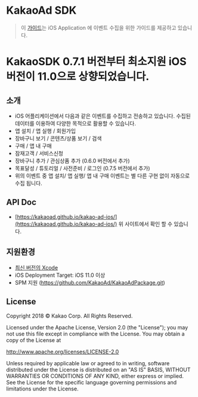 # **KakaoAd SDK**

> 이 [가이드](https://kakaoad.github.io/kakao-ad-ios/)는 iOS Application 에 이벤트 수집을 위한 가이드를 제공하고 있습니다.

# KakaoSDK 0.7.1 버전부터 최소지원 iOS 버전이 11.0으로 상향되었습니다.  

## 소개
 - iOS 어플리케이션에서 다음과 같은 이벤트를 수집하고 전송하고 있습니다. 수집된 데이터를 이용하여 다양한 목적으로 활용할 수 있습니다. 
  - 앱 설치 / 앱 실행 / 회원가입 
  - 장바구니 보기 / 콘텐츠/상품 보기 / 검색 
  - 구매 / 앱 내 구매
  - 잠재고객 / 서비스신청
  - 장바구니 추가 / 관심상품 추가 (0.6.0 버전에서 추가)
  - 목표달성 / 튜토리얼 / 사전준비 / 로그인 (0.7.5 버전에서 추가)
 - 위의 이벤트 중 앱 설치/ 앱 실행/ 앱 내 구매 이벤트는 별 다른 구현 없이 자동으로 수집 됩니다. 


## API Doc

 - [https://kakaoad.github.io/kakao-ad-ios/](https://kakaoad.github.io/kakao-ad-ios/)
    위 사이트에서 확인 할 수 있습니다. 

## 지원환경 
* [최신 버전의 Xcode](https://developer.apple.com/xcode/)
* iOS Deployment Target: iOS 11.0 이상
* SPM 지원 (https://github.com/KakaoAd/KakaoAdPackage.git)

## License

Copyright 2018 © Kakao Corp. All Rights Reserved.

Licensed under the Apache License, Version 2.0 (the "License");
you may not use this file except in compliance with the License.
You may obtain a copy of the License at

http://www.apache.org/licenses/LICENSE-2.0

Unless required by applicable law or agreed to in writing, software
distributed under the License is distributed on an "AS IS" BASIS,
WITHOUT WARRANTIES OR CONDITIONS OF ANY KIND, either express or implied.
See the License for the specific language governing permissions and
limitations under the License.
